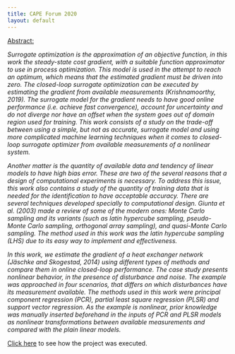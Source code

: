 ```yaml
---
title: CAPE Forum 2020
layout: default
---
```


[Abstract:](dos-Santos.pdf)

*Surrogate optimization is the approximation of an objective function, in this work the steady-state cost gradient, with a suitable function approximator to use in process optimization. This model is used in the attempt to reach an optimum, which means that the estimated gradient must be driven into zero. The closed-loop surrogate optimization can be executed by estimating the gradient from available measurements (Krishnamoorthy, 2019). The surrogate model for the gradient needs to have good online performance (i.e. achieve fast convergence), account for uncertainty and do not diverge nor have an offset when the system goes out of domain region used for training. This work consists of a study on the trade-off between using a simple, but not as accurate, surrogate model and using more complicated machine learning techniques when it comes to closed-loop surrogate optimizer from available measurements of a nonlinear system.*

*Another matter is the quantity of available data and tendency of linear models to have high bias error. These are two of the several reasons that a design of computational experiments is necessary. To address this issue, this work also contains a study of the quantity of training data that is needed for the identification to have acceptable accuracy. There are several techniques developed specially to computational design. Giunta et al. (2003) made a review of some of the modern ones: Monte Carlo sampling and its variants (such as latin hypercube sampling, pseudo-Monte Carlo sampling, orthogonal array sampling), and quasi-Monte Carlo sampling. The method used in this work was the latin hypercube sampling (LHS) due to its easy way to implement and effectiveness.*

*In this work, we estimate the gradient of a heat exchanger network (Jäschke and Skogestad, 2014) using different types of methods and compare them in online closed-loop performance. The case study presents nonlinear behavior, in the presence of disturbance and noise. The example was approached in four scenarios, that differs on which disturbances have its measurement available. The methods used in this work were principal component regression (PCR), partial least square regression (PLSR) and support vector regression. As the example is nonlinear, prior knowledge was manually inserted beforehand in the inputs of PCR and PLSR models as nonlinear transformations between available measurements and compared with the plain linear models.*


<a href="https://github.com/allynems/allynems.github.io/tree/main/cape-forum/code" class="link">Click here</a> to see how the project was executed.

